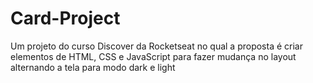 # Card-Project
Um projeto do curso Discover da Rocketseat no qual a proposta é criar elementos de HTML, CSS e JavaScript para fazer mudança no layout alternando a tela para modo dark e light
